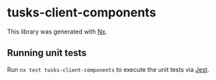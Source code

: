 # tusks-client-components

This library was generated with [Nx](https://nx.dev).

## Running unit tests

Run `nx test tusks-client-components` to execute the unit tests via [Jest](https://jestjs.io).
